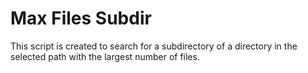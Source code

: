 # Max Files Subdir

This script is created to search for a subdirectory of a directory in the selected path with the largest number of files.
